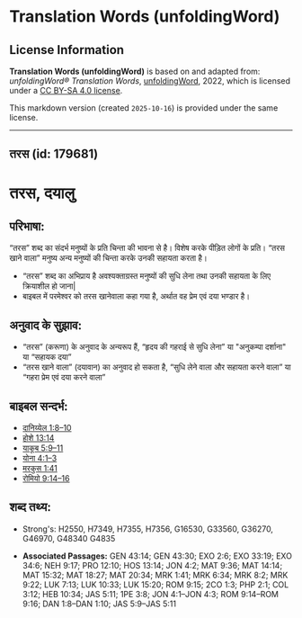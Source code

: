 # Translation Words (unfoldingWord)

## License Information

**Translation Words (unfoldingWord)** is based on and adapted from: _unfoldingWord® Translation Words_, [unfoldingWord](https://unfoldingword.org/utw), 2022, which is licensed under a [CC BY-SA 4.0 license](https://creativecommons.org/licenses/by-sa/4.0/legalcode.en).

This markdown version (created `2025-10-16`) is provided under the same license.



--------------------------------

## तरस (id: 179681)

तरस, दयालु
==========

परिभाषा:
--------

“तरस” शब्द का संदर्भ मनुष्यों के प्रति चिन्ता की भावना से है। विशेष करके पीड़ित लोगों के प्रति। “तरस खाने वाला” मनुष्य अन्य मनुष्यों की चिन्ता करके उनकी सहायता करता है।

* “तरस” शब्द का अभिप्राय है अवश्यक्ताग्रस्त मनुष्यों की सुधि लेना तथा उनकी सहायता के लिए क्रियाशील हो जाना\|
* बाइबल में परमेश्वर को तरस खानेवाला कहा गया है, अर्थात वह प्रेम एवं दया भण्डार है।

अनुवाद के सुझाव:
----------------

* ​“तरस” (करूणा) के अनुवाद के अन्यरूप हैं, “हृदय की गहराई से सुधि लेना” या "अनुकम्पा दर्शाना" या “सहायक दया”
* “तरस खाने वाला” (दयावान) का अनुवाद हो सकता है, “सुधि लेने वाला और सहायता करने वाला” या “गहरा प्रेम एवं दया करने वाला”

बाइबल सन्दर्भ:
--------------

* [दानिय्येल 1:8–10](https://ref.ly/Dan1:8-Dan1:10)
* [होशे 13:14](https://ref.ly/Hos13:14)
* [याकूब 5:9–11](https://ref.ly/Jas5:9-Jas5:11)
* [योना 4:1–3](https://ref.ly/Jonah4:1-Jonah4:3)
* [मरकुस 1:41](https://ref.ly/Mark1:41)
* [रोमियो 9:14–16](https://ref.ly/Rom9:14-Rom9:16)

शब्द तथ्य:
----------

* Strong's: H2550, H7349, H7355, H7356, G16530, G33560, G36270, G46970, G48340 G4835

* **Associated Passages:** GEN 43:14; GEN 43:30; EXO 2:6; EXO 33:19; EXO 34:6; NEH 9:17; PRO 12:10; HOS 13:14; JON 4:2; MAT 9:36; MAT 14:14; MAT 15:32; MAT 18:27; MAT 20:34; MRK 1:41; MRK 6:34; MRK 8:2; MRK 9:22; LUK 7:13; LUK 10:33; LUK 15:20; ROM 9:15; 2CO 1:3; PHP 2:1; COL 3:12; HEB 10:34; JAS 5:11; 1PE 3:8; JON 4:1–JON 4:3; ROM 9:14–ROM 9:16; DAN 1:8–DAN 1:10; JAS 5:9–JAS 5:11

